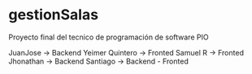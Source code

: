 # gestionSalas
Proyecto final del tecnico de programación de software PIO

JuanJose -> Backend
Yeimer Quintero -> Fronted
Samuel R -> Fronted
Jhonathan -> Backend
Santiago -> Backend - Fronted
